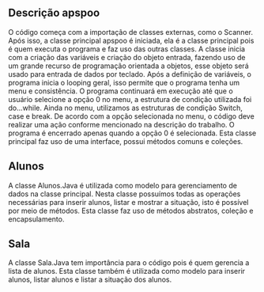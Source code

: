 ## Descrição apspoo

O código começa com a importação de classes externas, como o Scanner. Após isso, a 
classe principal apspoo é iniciada, ela é a classe principal pois é quem 
executa o programa e faz uso das outras classes.
A classe inicia com a criação das variáveis e criação do objeto entrada, fazendo uso de 
um grande recurso de programação orientada a objetos, esse objeto será usado para 
entrada de dados por teclado.
Após a definição de variáveis, o programa inicia o looping geral, isso permite que o 
programa tenha um menu e consistência. O programa continuará em execução até 
que o usuário selecione a opção 0 no menu, a estrutura de condição utilizada foi 
do...while.
Ainda no menu, utilizamos as estruturas de condição Switch, case e break. De acordo 
com a opção selecionada no menu, o código deve realizar uma ação conforme 
mencionado na descrição do trabalho. O programa é encerrado apenas quando a 
opção 0 é selecionada. Esta classe principal faz uso de uma interface, possui métodos 
comuns e coleções.


## Alunos

A classe Alunos.Java é utilizada como modelo para gerenciamento de dados na classe 
principal. Nesta classe possuímos todas as operações necessárias para inserir alunos, 
listar e mostrar a situação, isto é possível por meio de métodos. Esta classe faz uso de 
métodos abstratos, coleção e encapsulamento.


## Sala

A classe Sala.Java tem importância para o código pois é quem gerencia a lista de 
alunos. Esta classe também é utilizada como modelo para inserir alunos, listar alunos e 
listar a situação dos alunos.

